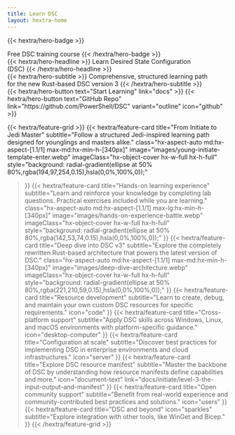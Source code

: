 ```yaml
---
title: Learn DSC
layout: hextra-home
---
```


{{< hextra/hero-badge >}}
  <!-- markdownlint-disable-next-line MD033 -->
  <div class="hx-w-2 hx-h-2 hx-rounded-full hx-bg-primary-400"></div>
  <!-- markdownlint-disable-next-line MD033 -->
  <span>Free DSC training course</span>
{{< /hextra/hero-badge >}}

<!-- markdownlint-disable-next-line MD033 -->
<div class="hx-mt-6 hx-mb-6">
{{< hextra/hero-headline >}}
  <!-- markdownlint-disable-next-line MD033 -->
  Learn Desired State Configuration&nbsp;<br class="sm:hx-block hx-hidden" />(DSC)
{{< /hextra/hero-headline >}}
</div>

<!-- markdownlint-disable-next-line MD033 -->
<div class="hx-mb-12">
{{< hextra/hero-subtitle >}}
  <!-- markdownlint-disable-next-line MD033 -->
  Comprehensive, structured learning path&nbsp;<br class="sm:hx-block hx-hidden" />for the new Rust-based DSC version 3
{{< /hextra/hero-subtitle >}}
</div>

<!-- markdownlint-disable-next-line MD033 -->
<div class="hx-mb-6 hx-flex hx-gap-2">
{{< hextra/hero-button text="Start Learning" link="docs" >}}
{{< hextra/hero-button text="GitHub Repo" link="https://github.com/PowerShell/DSC" variant="outline" icon="github" >}}
</div>

<!-- markdownlint-disable-next-line MD033 -->
<div class="hx-mt-4"></div>

{{< hextra/feature-grid >}}
  {{< hextra/feature-card
    title="From Initiate to Jedi Master"
    subtitle="Follow a structured Jedi-inspired learning path designed for younglings and masters alike."
    class="hx-aspect-auto md:hx-aspect-[1.1/1] max-md:hx-min-h-[340px]"
    image="images/young-initiate-template-enter.webp"
    imageClass="hx-object-cover hx-w-full hx-h-full"
    style="background: radial-gradient(ellipse at 50% 80%,rgba(194,97,254,0.15),hsla(0,0%,100%,0));"
  >}}
  {{< hextra/feature-card
    title="Hands-on learning experience"
    subtitle="Learn and reinforce your knowledge by completing lab questions. Practical exercises included while you are learning."
    class="hx-aspect-auto md:hx-aspect-[1.1/1] max-lg:hx-min-h-[340px]"
    image="images/hands-on-experience-battle.webp"
    imageClass="hx-object-cover hx-w-full hx-h-full"
    style="background: radial-gradient(ellipse at 50% 80%,rgba(142,53,74,0.15),hsla(0,0%,100%,0));"
  >}}
  {{< hextra/feature-card
    title="Deep dive into DSC v3"
    subtitle="Explore the completely rewritten Rust-based architecture that powers the latest version of DSC."
    class="hx-aspect-auto md:hx-aspect-[1.1/1] max-md:hx-min-h-[340px]"
    image="images/deep-dive-architecture.webp"
    imageClass="hx-object-cover hx-w-full hx-h-full"
    style="background: radial-gradient(ellipse at 50% 80%,rgba(221,210,59,0.15),hsla(0,0%,100%,0));"
  >}}
  {{< hextra/feature-card
    title="Resource development"
    subtitle="Learn to create, debug, and maintain your own custom DSC resources for specific requirements."
    icon="code"
  >}}
  {{< hextra/feature-card
    title="Cross-platform support"
    subtitle="Apply DSC skills across Windows, Linux, and macOS environments with platform-specific guidance."
    icon="desktop-computer"
  >}}
  {{< hextra/feature-card
    title="Configuration at scale"
    subtitle="Discover best practices for implementing DSC in enterprise environments and cloud infrastructures."
    icon="server"
  >}}
  {{< hextra/feature-card
    title="Explore DSC resource manifest"
    subtitle="Master the backbone of DSC by understanding how resource manifests define capabilities and more."
    icon="document-text"
    link="docs/initiate/level-3-the-input-output-and-manifest"
  >}}
  {{< hextra/feature-card
    title="Open community support"
    subtitle="Benefit from real-world experience and community-contributed best practices and solutions."
    icon="users"
  >}}
  {{< hextra/feature-card
    title="DSC and beyond"
    icon="sparkles"
    subtitle="Explore integration with other tools, like WinGet and Bicep."
  >}}
{{< /hextra/feature-grid >}}
